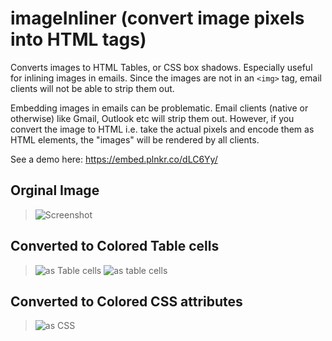 # imageInliner (convert image pixels into HTML tags) 
Converts images to HTML Tables, or CSS box shadows. Especially useful for inlining images in emails. Since the images are not in an `<img>` tag, email clients will not be able to strip them out.

Embedding images in emails can be problematic. Email clients (native or otherwise) like Gmail, Outlook etc will strip them out. 
However, if you convert the image to HTML i.e. take the actual pixels and encode them as HTML elements, the "images" will be rendered by all clients. 

See a demo here: https://embed.plnkr.co/dLC6Yy/

## Orginal Image
> ![Screenshot](/screenshots/1.png)

## Converted to Colored Table cells
> ![as Table cells](/screenshots/3.png)
> ![as table cells](/screenshots/4.png)

## Converted to Colored CSS attributes 
> ![as CSS](/screenshots/2.png)
